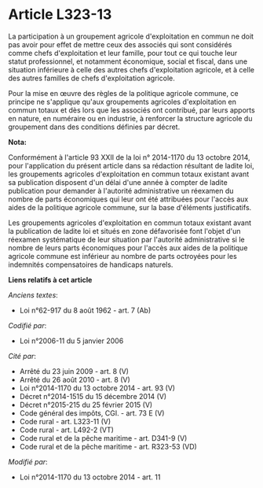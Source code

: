 # Article L323-13

La participation à un groupement agricole d'exploitation en commun ne doit pas avoir pour effet de mettre ceux des associés
qui sont considérés comme chefs d'exploitation et leur famille, pour tout ce qui touche leur statut professionnel, et
notamment économique, social et fiscal, dans une situation inférieure à celle des autres chefs d'exploitation agricole, et à
celle des autres familles de chefs d'exploitation agricole.

Pour la mise en œuvre des règles de la politique agricole commune, ce principe ne s'applique qu'aux groupements agricoles
d'exploitation en commun totaux et dès lors que les associés ont contribué, par leurs apports en nature, en numéraire ou en
industrie, à renforcer la structure agricole du groupement dans des conditions définies par décret.

**Nota:**

Conformément à l'article 93 XXII de la loi n° 2014-1170 du 13 octobre 2014, pour l'application du présent article dans sa
rédaction résultant de ladite loi, les groupements agricoles d'exploitation en commun totaux existant avant sa publication
disposent d'un délai d'une année à compter de ladite publication pour demander à l'autorité administrative un réexamen du
nombre de parts économiques qui leur ont été attribuées pour l'accès aux aides de la politique agricole commune, sur la base
d'éléments justificatifs.

Les groupements agricoles d'exploitation en commun totaux existant avant la publication de ladite loi et situés en zone
défavorisée font l'objet d'un réexamen systématique de leur situation par l'autorité administrative si le nombre de leurs
parts économiques pour l'accès aux aides de la politique agricole commune est inférieur au nombre de parts octroyées pour les
indemnités compensatoires de handicaps naturels.

**Liens relatifs à cet article**

_Anciens textes_:

  - Loi n°62-917 du 8 août 1962 - art. 7 (Ab)

_Codifié par_:

  - Loi n°2006-11 du 5 janvier 2006

_Cité par_:

  - Arrêté du 23 juin 2009 - art. 8 (V)
  - Arrêté du 26 août 2010 - art. 8 (V)
  - Loi n°2014-1170 du 13 octobre 2014 - art. 93 (V)
  - Décret n°2014-1515 du 15 décembre 2014 (V)
  - Décret n°2015-215 du 25 février 2015 (V)
  - Code général des impôts, CGI. - art. 73 E (V)
  - Code rural - art. L323-11 (V)
  - Code rural - art. L492-2 (VT)
  - Code rural et de la pêche maritime - art. D341-9 (V)
  - Code rural et de la pêche maritime - art. R323-53 (VD)

_Modifié par_:

  - Loi n°2014-1170 du 13 octobre 2014 - art. 11

